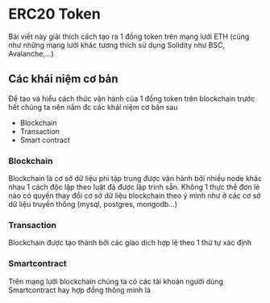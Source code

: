 # ERC20 Token

Bài viết này giải thích cách tạo ra 1 đồng token trên mạng lưới ETH (cũng như những mạng lưới khác tương thích sử dụng Solidity như BSC, Avalanche,...)

## Các khái niệm cơ bản

Để tạo và hiểu cách thức vận hành của 1 đồng token trên blockchain trước hết chúng ta nên nắm đc các khái niệm cơ bản sau

- Blockchain
- Transaction
- Smart contract

### Blockchain

Blockchain là cơ sở dữ liệu phi tập trung được vận hành bởi nhiều node khác nhau 1 cách độc lập theo luật đã được lập trình sẵn. Không 1 thực thể đơn lẻ nào có quyền thay đổi cơ sở dữ liệu blockchain theo ý mình như ở các cơ sở dữ liệu truyền thống (mysql, postgres, mongodb...)

### Transaction

Blockchain được tạo thành bởi các giao dịch hợp lệ theo 1 thứ tự xác định

### Smartcontract

Trên mạng lưới blockchain chúng ta có các tài khoản người dùng 
Smartcontract hay hợp đồng thông minh là 
